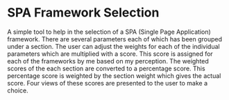 # SPA Framework Selection

A simple tool to help in the selection of a SPA (Single Page Application) framework. There are several parameters each of which has been grouped under a section. The user can adjust the weights for each of the individual parameters which are multiplied with a score. This score is assigned for each of the frameworks by me based on my perception. The weighted scores of the each section are converted to a percentage score. This percentage score is weighted by the section weight which gives the actual score. Four views of these scores are presented to the user to make a choice.
